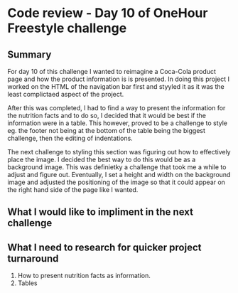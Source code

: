 # Code review - Day 10 of OneHour Freestyle challenge

## Summary

For day 10 of this challenge I wanted to reimagine a Coca-Cola product page and how the product information is is presented. In doing this project I worked on the HTML of the navigation bar first and styyled it as it was the least complictaed aspect of the project.

After this was completed, I had to find a way to present the information for the nutrition facts and to do so, I decided that it would be best if the information were in a table. This however, proved to be a challenge to style eg. the footer not being at the bottom of the table being the biggest challenge, then the editing of indentations.

The next challenge to styling this section was figuring out how to effectively place the image. I decided the best way to do this would be as a background image. This was definietky a challenge that took me a while to adjust and figure out. Eventually, I set a height and width on the background image and adjusted the positioning of the image so that it could appear on the right hand side of the page like I wanted.

## What I would like to impliment in the next challenge

## What I need to research for quicker project turnaround

1. How to present nutrition facts as information.
2. Tables
